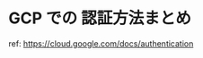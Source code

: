 # GCP での 認証方法まとめ

ref: https://cloud.google.com/docs/authentication


<!--stackedit_data:
eyJoaXN0b3J5IjpbLTU5MDM0NTEyNl19
-->